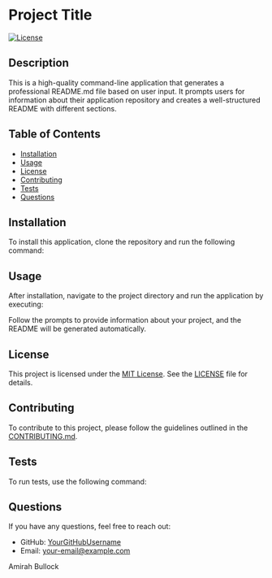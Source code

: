 # Project Title

[![License](https://img.shields.io/badge/License-MIT-yellow.svg)](https://opensource.org/licenses/MIT)

## Description

This is a high-quality command-line application that generates a professional README.md file based on user input. It prompts users for information about their application repository and creates a well-structured README with different sections.

## Table of Contents

- [Installation](#installation)
- [Usage](#usage)
- [License](#license)
- [Contributing](#contributing)
- [Tests](#tests)
- [Questions](#questions)

## Installation

To install this application, clone the repository and run the following command: 


## Usage

After installation, navigate to the project directory and run the application by executing:


Follow the prompts to provide information about your project, and the README will be generated automatically.

## License

This project is licensed under the [MIT License](https://opensource.org/licenses/MIT). See the [LICENSE](LICENSE) file for details.

## Contributing

To contribute to this project, please follow the guidelines outlined in the [CONTRIBUTING.md](CONTRIBUTING.md).

## Tests

To run tests, use the following command:


## Questions

If you have any questions, feel free to reach out:

- GitHub: [YourGitHubUsername](https://github.com/YourGitHubUsername)
- Email: [your-email@example.com](mailto:your-email@example.com)


Amirah Bullock

